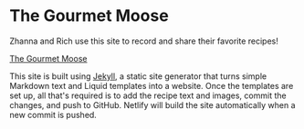 # The Gourmet Moose

Zhanna and Rich use this site to record and share their favorite recipes!

[The Gourmet Moose](https://thegourmetmoose.com)

This site is built using [Jekyll](https://github.com/jekyll/jekyll), a static site generator that turns simple Markdown text and Liquid templates into a website. Once the templates are set up, all that's required is to add the recipe text and images, commit the changes, and push to GitHub. Netlify will build the site automatically when a new commit is pushed.
